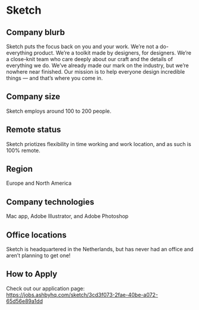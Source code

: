 # Sketch

## Company blurb

Sketch puts the focus back on you and your work. We’re not a do-everything product. We’re a toolkit made by designers, for designers. We’re a close-knit team who 
care deeply about our craft and the details of everything we do. We’ve already made our mark on the industry, but we’re nowhere near finished. Our mission is to 
help everyone design incredible things — and that’s where you come in.

## Company size

Sketch employs around 100 to 200 people.

## Remote status

Sketch priotizes flexibility in time working and work location, and as such is 100% remote.

## Region

Europe and North America

## Company technologies

Mac app, Adobe Illustrator, and Adobe Photoshop

## Office locations

Sketch is headquartered in the Netherlands, but has never had an office and aren’t planning to get one! 

## How to Apply

Check out our application page: https://jobs.ashbyhq.com/sketch/3cd3f073-2fae-40be-a072-65d56e89a1dd
